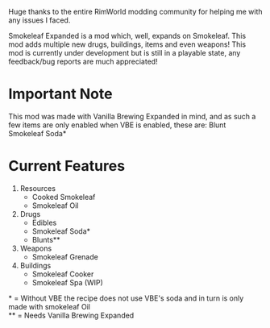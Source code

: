 Huge thanks to the entire RimWorld modding community for helping me with any issues I faced.

Smokeleaf Expanded is a mod which, well, expands on Smokeleaf. This mod adds multiple new drugs, buildings, items and even weapons! This mod is currently under development but is still in a playable state, any feedback/bug reports are much appreciated!

# Important Note
This mod was made with Vanilla Brewing Expanded in mind, and as such a few items are only enabled when VBE is enabled, these are:
Blunt
Smokeleaf Soda*

# Current Features
1. Resources
      * Cooked Smokeleaf
      * Smokeleaf Oil
2. Drugs
      * Edibles
      * Smokeleaf Soda*
      * Blunts**
3. Weapons
      * Smokeleaf Grenade
4. Buildings
      * Smokeleaf Cooker
      * Smokeleaf Spa (WIP)

\* = Without VBE the recipe does not use VBE's soda and in turn is only made with smokeleaf Oil  
** = Needs Vanilla Brewing Expanded
